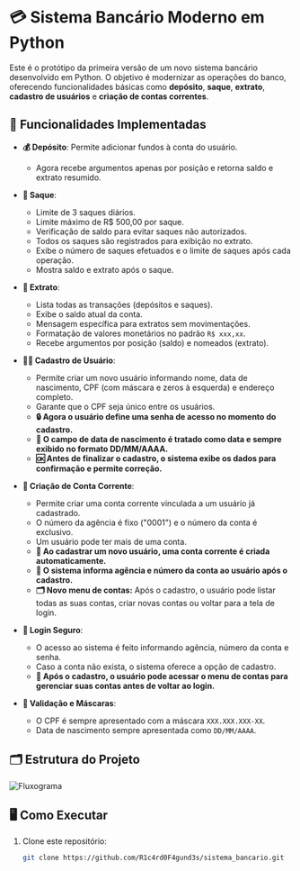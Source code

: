 # 💳 Sistema Bancário Moderno em Python

Este é o protótipo da primeira versão de um novo sistema bancário desenvolvido em Python. O objetivo é modernizar as operações do banco, oferecendo funcionalidades básicas como **depósito**, **saque**, **extrato**, **cadastro de usuários** e **criação de contas correntes**.

## 🚀 Funcionalidades Implementadas

- **💰 Depósito**: Permite adicionar fundos à conta do usuário.  
  - Agora recebe argumentos apenas por posição e retorna saldo e extrato resumido.

- **🏧 Saque**:
  - Limite de 3 saques diários.
  - Limite máximo de R$ 500,00 por saque.
  - Verificação de saldo para evitar saques não autorizados.
  - Todos os saques são registrados para exibição no extrato.
  - Exibe o número de saques efetuados e o limite de saques após cada operação.
  - Mostra saldo e extrato após o saque.

- **📄 Extrato**:
  - Lista todas as transações (depósitos e saques).
  - Exibe o saldo atual da conta.
  - Mensagem específica para extratos sem movimentações.
  - Formatação de valores monetários no padrão `R$ xxx,xx`.
  - Recebe argumentos por posição (saldo) e nomeados (extrato).

- **🧑‍💼 Cadastro de Usuário**:
  - Permite criar um novo usuário informando nome, data de nascimento, CPF (com máscara e zeros à esquerda) e endereço completo.
  - Garante que o CPF seja único entre os usuários.
  - **🔒 Agora o usuário define uma senha de acesso no momento do cadastro.**
  - **📅 O campo de data de nascimento é tratado como data e sempre exibido no formato DD/MM/AAAA.**
  - **🆗 Antes de finalizar o cadastro, o sistema exibe os dados para confirmação e permite correção.**

- **🏦 Criação de Conta Corrente**:
  - Permite criar uma conta corrente vinculada a um usuário já cadastrado.
  - O número da agência é fixo ("0001") e o número da conta é exclusivo.
  - Um usuário pode ter mais de uma conta.
  - **🔗 Ao cadastrar um novo usuário, uma conta corrente é criada automaticamente.**
  - **📢 O sistema informa agência e número da conta ao usuário após o cadastro.**
  - **🗂️ Novo menu de contas:** Após o cadastro, o usuário pode listar todas as suas contas, criar novas contas ou voltar para a tela de login.

- **🔑 Login Seguro**:
  - O acesso ao sistema é feito informando agência, número da conta e senha.
  - Caso a conta não exista, o sistema oferece a opção de cadastro.
  - **🔄 Após o cadastro, o usuário pode acessar o menu de contas para gerenciar suas contas antes de voltar ao login.**

- **📝 Validação e Máscaras**:
  - O CPF é sempre apresentado com a máscara `XXX.XXX.XXX-XX`.
  - Data de nascimento sempre apresentada como `DD/MM/AAAA`.

## 🗂️ Estrutura do Projeto
![Fluxograma](/../../blob/main/images/fluxograma_sistema_bancario.png)

## 🖥️ Como Executar

1. Clone este repositório:

   ```bash
   git clone https://github.com/R1c4rd0F4gund3s/sistema_bancario.git